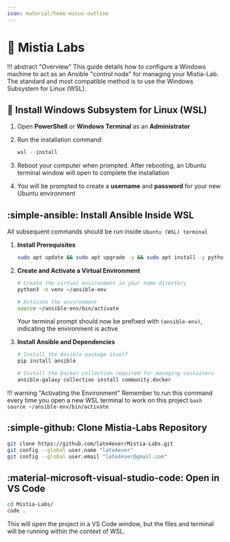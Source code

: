 ```yaml
---
icon: material/home-minus-outline
---
```


# 🚀 Mistia Labs

!!! abstract "Overview"
    This guide details how to configure a Windows machine to act as an Ansible "control node" for managing your Mistia-Lab. The standard and most compatible method is to use the Windows Subsystem for Linux (WSL).

## 🐧 Install Windows Subsystem for Linux (WSL)

1. Open **PowerShell** or **Windows Terminal** as an **Administrator**

2. Run the installation command:

    ```powershell
    wsl --install
    ```

3. Reboot your computer when prompted. After rebooting, an Ubuntu terminal window will open to complete the installation

4. You will be prompted to create a **username** and **password** for your new Ubuntu environment

## :simple-ansible: Install Ansible Inside WSL

All subsequent commands should be run inside `Ubuntu (WSL) terminal`

1. **Install Prerequisites**

    ```bash
    sudo apt update && sudo apt upgrade -y && sudo apt install -y python3-pip git python3.12-venv
    ```

2. **Create and Activate a Virtual Environment**

    ```bash
    # Create the virtual environment in your home directory
    python3 -m venv ~/ansible-env

    # Activate the environment
    source ~/ansible-env/bin/activate
    ```

    Your terminal prompt should now be prefixed with `(ansible-env)`, indicating the environment is active

3. **Install Ansible and Dependencies**

    ```bash
    # Install the Ansible package itself
    pip install ansible

    # Install the Docker collection required for managing containers
    ansible-galaxy collection install community.docker
    ```

!!! warning "Activating the Environment"
    Remember to run this command every time you open a new WSL terminal to work on this project
    ```bash
    source ~/ansible-env/bin/activate
    ```

## :simple-github: Clone Mistia-Labs Repository

```bash
git clone https://github.com/late4ever/Mistia-Labs.git
git config --global user.name "late4ever"
git config --global user.email "late4ever@gmail.com"
```

## :material-microsoft-visual-studio-code: Open in VS Code

```bash
cd Mistia-Labs/
code .
```

This will open the project in a VS Code window, but the files and terminal will be running within the context of WSL.
